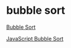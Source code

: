 # bubble sort

[Bubble Sort](https://youtu.be/RT-hUXUWQ2I)

[JavaScript Bubble Sort](https://web.archive.org/web/20200623032648/http://davidshariff.com/blog/javascript-bubble-sort/)